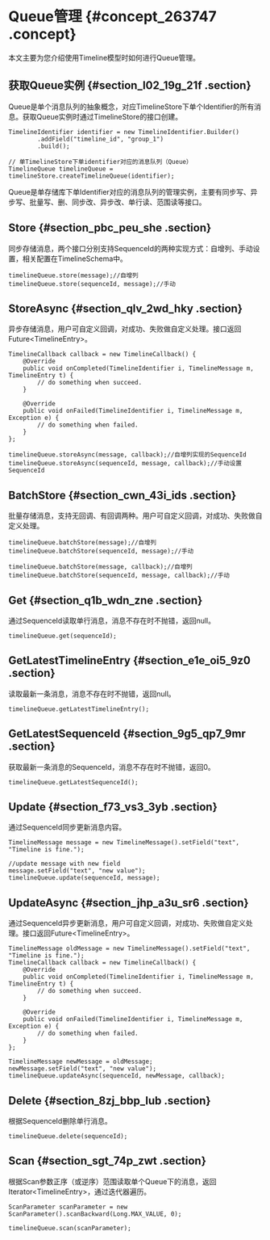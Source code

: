 # Queue管理 {#concept_263747 .concept}

本文主要为您介绍使用Timeline模型时如何进行Queue管理。

## 获取Queue实例 {#section_l02_19g_21f .section}

Queue是单个消息队列的抽象概念，对应TimelineStore下单个Identifier的所有消息。获取Queue实例时通过TimelineStore的接口创建。

``` {#codeblock_pns_763_z1q}
TimelineIdentifier identifier = new TimelineIdentifier.Builder()
        .addField("timeline_id", "group_1")
        .build();

// 单TimelineStore下单identifier对应的消息队列（Queue）
TimelineQueue timelineQueue = timelineStore.createTimelineQueue(identifier);
```

Queue是单存储库下单Identifier对应的消息队列的管理实例，主要有同步写、异步写、批量写、删、同步改、异步改、单行读、范围读等接口。

## Store {#section_pbc_peu_she .section}

同步存储消息，两个接口分别支持SequenceId的两种实现方式：自增列、手动设置，相关配置在TimelineSchema中。

``` {#codeblock_j1p_dr0_bkw}
timelineQueue.store(message);//自增列
timelineQueue.store(sequenceId, message);//手动
```

## StoreAsync {#section_qlv_2wd_hky .section}

异步存储消息，用户可自定义回调，对成功、失败做自定义处理。接口返回Future<TimelineEntry\>。

``` {#codeblock_x26_2y9_kf6}
TimelineCallback callback = new TimelineCallback() {
    @Override
    public void onCompleted(TimelineIdentifier i, TimelineMessage m, TimelineEntry t) {
        // do something when succeed.
    }

    @Override
    public void onFailed(TimelineIdentifier i, TimelineMessage m, Exception e) {
        // do something when failed.
    }
};

timelineQueue.storeAsync(message, callback);//自增列实现的SequenceId
timelineQueue.storeAsync(sequenceId, message, callback);//手动设置SequenceId
```

## BatchStore {#section_cwn_43i_ids .section}

批量存储消息，支持无回调、有回调两种。用户可自定义回调，对成功、失败做自定义处理。

``` {#codeblock_uph_bnw_55t}
timelineQueue.batchStore(message);//自增列
timelineQueue.batchStore(sequenceId, message);//手动

timelineQueue.batchStore(message, callback);//自增列
timelineQueue.batchStore(sequenceId, message, callback);//手动
```

## Get {#section_q1b_wdn_zne .section}

通过SequenceId读取单行消息，消息不存在时不抛错，返回null。

``` {#codeblock_qtd_qst_veo}
timelineQueue.get(sequenceId);
```

## GetLatestTimelineEntry {#section_e1e_oi5_9z0 .section}

读取最新一条消息，消息不存在时不抛错，返回null。

``` {#codeblock_v3h_c95_1mx}
timelineQueue.getLatestTimelineEntry();
```

## GetLatestSequenceId {#section_9g5_qp7_9mr .section}

获取最新一条消息的SequenceId，消息不存在时不抛错，返回0。

``` {#codeblock_xt4_vvu_dqq}
timelineQueue.getLatestSequenceId();
```

## Update {#section_f73_vs3_3yb .section}

通过SequenceId同步更新消息内容。

``` {#codeblock_3q5_4rw_2kx}
TimelineMessage message = new TimelineMessage().setField("text", "Timeline is fine.");

//update message with new field
message.setField("text", "new value");
timelineQueue.update(sequenceId, message);
```

## UpdateAsync {#section_jhp_a3u_sr6 .section}

通过SequenceId异步更新消息，用户可自定义回调，对成功、失败做自定义处理。接口返回Future<TimelineEntry\>。

``` {#codeblock_t1f_fo3_2jo}
TimelineMessage oldMessage = new TimelineMessage().setField("text", "Timeline is fine.");
TimelineCallback callback = new TimelineCallback() {
    @Override
    public void onCompleted(TimelineIdentifier i, TimelineMessage m, TimelineEntry t) {
        // do something when succeed.
    }

    @Override
    public void onFailed(TimelineIdentifier i, TimelineMessage m, Exception e) {
        // do something when failed.
    }
};

TimelineMessage newMessage = oldMessage;
newMessage.setField("text", "new value");
timelineQueue.updateAsync(sequenceId, newMessage, callback);
```

## Delete {#section_8zj_bbp_lub .section}

根据SequenceId删除单行消息。

``` {#codeblock_nl4_r30_wnz}
timelineQueue.delete(sequenceId);
```

## Scan {#section_sgt_74p_zwt .section}

根据Scan参数正序（或逆序）范围读取单个Queue下的消息，返回Iterator<TimelineEntry\>，通过迭代器遍历。

``` {#codeblock_qdh_ydo_3qb}
ScanParameter scanParameter = new ScanParameter().scanBackward(Long.MAX_VALUE, 0);

timelineQueue.scan(scanParameter);
```

